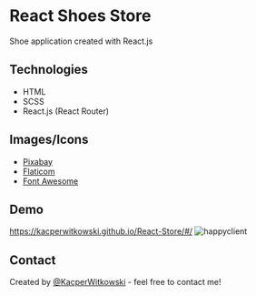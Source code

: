# React Shoes Store
Shoe application created with React.js

## Technologies 
* HTML
* SCSS
* React.js (React Router)

## Images/Icons
* [Pixabay](https://pixabay.com/pl/)
* [Flaticom](https://www.flaticon.com/)
* [Font Awesome](https://fontawesome.com/)

## Demo
https://kacperwitkowski.github.io/React-Store/#/
![happyclient](https://user-images.githubusercontent.com/64027201/113486863-19562700-94b5-11eb-90c9-1b13c0b3ddc5.png)


## Contact
Created by [@KacperWitkowski](mailto:witkowskik46@gmail.com) - feel free to contact me!
